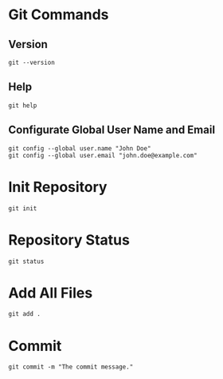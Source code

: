 # Git Commands
## Version
```
git --version
```
## Help
```
git help
```
## Configurate Global User Name and Email
```
git config --global user.name "John Doe"
git config --global user.email "john.doe@example.com"
```
# Init Repository
```
git init
```
# Repository Status
```
git status
```
# Add All Files
```
git add .
```
# Commit
```
git commit -m "The commit message."
```
